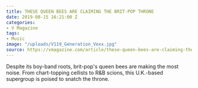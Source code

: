 ```yaml
---
title: THESE QUEEN BEES ARE CLAIMING THE BRIT-POP THRONE
date: 2019-08-15 16:21:00 Z
categories:
- V Magazine
tags:
- Music
image: "/uploads/V119_Generation_Vexx.jpg"
source: https://vmagazine.com/article/these-queen-bees-are-claiming-the-brit-pop-throne/
---
```


Despite its boy-band roots, brit-pop's queen bees are making the most noise. From chart-topping cellists to R&B scions, this U.K.-based supergroup is poised to snatch the throne.